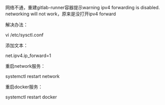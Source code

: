 网络不通，重建gitlab-runner容器提示warning ipv4 forwarding is disabled. networking will not work，原来是没打开ipv4 forward

解决办法：

vi /etc/sysctl.conf

添加文本：

net.ipv4.ip_forward=1

重启network服务：

systemctl restart network

重启docker服务：

systemctl restart docker
